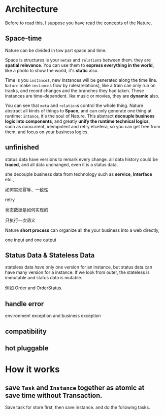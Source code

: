 # Architecture

Before to read this, I suppose you have read the [concepts](concepts.md) of the Nature.

## Space-time

Nature can be divided in tow part space and time.

Space is structures is your `meta`s and `relation`s between them. they are **spatial relevance**.  You can use them to **express everything in the world**, like a photo to show the world, it's **static** also.

Time is you `instance`s, new instances will be generated along the time line. `Nature` make `instance`s flow by rules(relations),  like a train can only run on tracks, and record changes and the branches they had taken. These instances are time-dependent. like music or movies,  they are **dynamic** also. 

You can see that `meta` and `relation`s control the whole thing.  Nature abstract all kinds of things to **Space**, and can only generate one thing at runtime: `intance`, it's the soul of Nature. This abstract **decouple business logic into components**, and greatly **unify  the runtime technical logics**, such as concurrent, idempotent and retry etcetera, so you can get free from them, and focus on your business logics.



## unfinished



status data have versions to remark every change. all data history could be __traced__, and all data unchanged, even it is a status data.

she decouple business data from technology such as __service__, __Interface__ etc.,

如何实现幂等、一致性

retry

状态数据是如何实现的



只执行一次语义

Nature __short process__ can organize all the your business into a web directly,



one input and one output



## Status Data & Stateless Data

stateless data have only one version for an instance, but status data can have many version for a instance. If we look from outer, the stateless is immutable and status data is mutable.

例如 Order and OrderStatus.

## handle error

environment exception and business exception

## compatibility



## hot pluggable

# How it works

## save `Task` and `Instance` together as atomic at save time without Transaction.

Save task for store first, then save instance. and do the following tasks.

